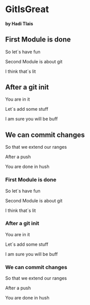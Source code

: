 # GitIsGreat
#### by Hadi Tlais

## First Module is done
So let´s have fun

Second Module is about git

I think that´s lit

## After a git init
You are in it

Let´s add some stuff

I am sure you will be buff

## We can commit changes
So that we extend our ranges

After a push

You are done in hush

### First Module is done
So let´s have fun

Second Module is about git

I think that´s lit

### After a git init

You are in it

Let´s add some stuff

I am sure you will be buff

### We can commit changes

So that we extend our ranges

After a push

You are done in hush


